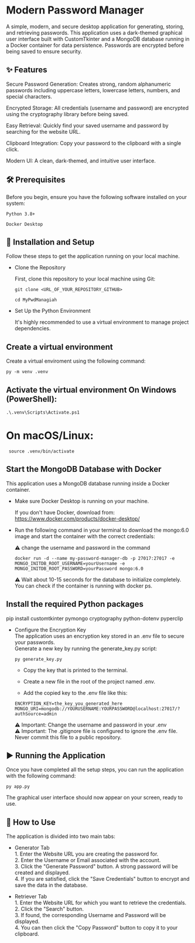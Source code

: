 # Modern Password Manager
A simple, modern, and secure desktop application for generating, storing, and retrieving passwords. This application uses a dark-themed graphical user interface built with CustomTkinter and a MongoDB database running in a Docker container for data persistence. Passwords are encrypted before being saved to ensure security.

## ✨ Features
Secure Password Generation: Creates strong, random alphanumeric passwords including uppercase letters, lowercase letters, numbers, and special characters.

Encrypted Storage: All credentials (username and password) are encrypted using the cryptography library before being saved.

Easy Retrieval: Quickly find your saved username and password by searching for the website URL.

Clipboard Integration: Copy your password to the clipboard with a single click.

Modern UI: A clean, dark-themed, and intuitive user interface.

## 🛠️ Prerequisites
Before you begin, ensure you have the following software installed on your system:

```Python 3.8+```

```Docker Desktop```

## 🚀 Installation and Setup
Follow these steps to get the application running on your local machine.

* Clone the Repository
    
    First, clone this repository to your local machine using Git:
    ```
    git clone <URL_OF_YOUR_REPOSITORY_GITHUB>

    cd MyPwdManagiah
    ```
* Set Up the Python Environment
    
    It's highly recommended to use a virtual environment to manage project dependencies.

## Create a virtual environment
Create a virtual enviroment using the following command:
```
py -m venv .venv
```

## Activate the virtual environment On Windows (PowerShell):
```
.\.venv\Scripts\Activate.ps1
```
# On macOS/Linux:
```
 source .venv/bin/activate
```

## Start the MongoDB Database with Docker
This application uses a MongoDB database running inside a Docker container.

* Make sure Docker Desktop is running on your machine.  

    If you don't have Docker, download from:    
    https://www.docker.com/products/docker-desktop/

* Run the following command in your terminal to download the mongo:6.0 image and start the container with the correct credentials:  
   
    ⚠️ change the username and password in the command     
    ```
    docker run -d --name my-password-manager-db -p 27017:27017 -e MONGO_INITDB_ROOT_USERNAME=yourUsername -e MONGO_INITDB_ROOT_PASSWORD=yourPassword mongo:6.0
    ```

   ⚠️ Wait about 10-15 seconds for the database to initialize completely. You can check if the container is running with docker ps.

## Install the required Python packages
pip install customtkinter pymongo cryptography python-dotenv pyperclip

* Configure the Encryption Key  
    The application uses an encryption key stored in an .env file to secure your passwords.     
    Generate a new key by running the generate_key.py script:
    ```
    py generate_key.py
    ```

    * Copy the key that is printed to the terminal.

    * Create a new file in the root of the project named .env.

    * Add the copied key to the .env file like this:
    ```
    ENCRYPTION_KEY=the_key_you_generated_here
    MONGO_URI=mongodb://YOURUSERNAME:YOURPASSWORD@localhost:27017/?authSource=admin
    ```
    ⚠️ Important: Change the username and password in your .env    
    ⚠️ Important: The .gitignore file is configured to ignore the .env file. Never commit this file to a public repository.

## ▶️ Running the Application
Once you have completed all the setup steps, you can run the application with the following command:
```
py app.py
``` 

The graphical user interface should now appear on your screen, ready to use.

## 📝 How to Use
The application is divided into two main tabs:

* Generator Tab     
        1. Enter the Website URL you are creating the password for.    
        2. Enter the Username or Email associated with the account.    
        3. Click the "Generate Password" button. A strong password will be created and displayed.  
        4. If you are satisfied, click the "Save Credentials" button to encrypt and save the data in the database.

* Retriever Tab     
        1. Enter the Website URL for which you want to retrieve the credentials.   
        2. Click the "Search" button.  
        3. If found, the corresponding Username and Password will be displayed.    
        4. You can then click the "Copy Password" button to copy it to your clipboard.
